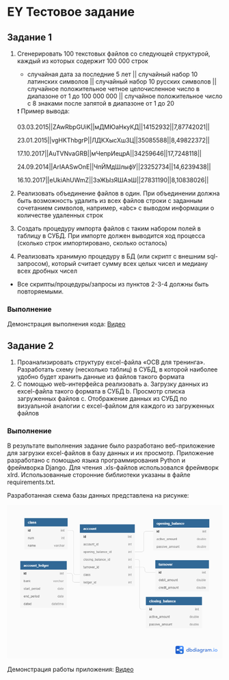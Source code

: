 # EY Тестовое задание

## Задание 1

1. Сгенерировать 100 текстовых файлов со следующей структурой, каждый из которых содержит 100 000 строк
    - случайная дата за последние 5 лет || случайный набор 10 латинских символов ||
    случайный набор 10 русских символов || случайное положительное четное
    целочисленное число в диапазоне от 1 до 100 000 000 || случайное положительное
    число с 8 знаками после запятой в диапазоне от 1 до 20
    
    <aside>
    ❗ Пример вывода:
    
    03.03.2015||ZAwRbpGUiK||мДМЮаНкуКД||14152932||7,87742021||
    
    23.01.2015||vgHKThbgrP||ЛДКХысХшЗЦ||35085588||8,49822372||
    
    17.10.2017||AuTVNvaGRB||мЧепрИецрА||34259646||17,7248118||
    
    24.09.2014||ArIAASwOnE||ЧпЙМдШлыфУ||23252734||14,6239438||
    
    16.10.2017||eUkiAhUWmZ||ЗэЖЫзЯШАэШ||27831190||8,10838026||
    
    </aside>
    
2. Реализовать объединение файлов в один. При объединении должна быть возможность
удалить из всех файлов строки с заданным сочетанием символов, например, «abc» с выводом информации о количестве удаленных строк
3. Создать процедуру импорта файлов с таким набором полей в таблицу в СУБД. При импорте должен выводится ход процесса (сколько строк импортировано, сколько осталось)
4. Реализовать хранимую процедуру в БД (или скрипт с внешним sql-запросом), который считает сумму всех целых чисел и медиану всех дробных чисел 
- Все скрипты/процедуры/запросы из пунктов 2-3-4 должны быть повторяемыми.

### Выполнение

Демонстрация выполнения кода: [Видео](ey_task.png)


## Задание 2

1. Проанализировать структуру excel-файла «ОСВ для тренинга». Разработать схему (несколько таблиц) в СУБД, в которой наиболее удобно будет хранить данные из файлов такого формата
2. С помощью web-интерфейса реализовать
	a. Загрузку данных из excel-файла такого формата в СУБД
	b. Просмотр списка загруженных файлов
	c. Отображение данных из СУБД по визуальной аналогии с exсel-файлом для каждого из загруженных файлов

### Выполнение

В результате выполнения задание было разработано веб-приложение для загрузки excel-файлов в базу данных и их просмотр.
Приложение разработано с помощью языка программирования Python и фреймворка Django. Для чтения .xls-файлов использовался фреймворк xlrd.
Использованные сторонние библиотеки указаны в файле requirements.txt.

Разработанная схема базы данных представлена на рисунке:

<p align="center"><img src="ey_task.png" width="600"></p>

Демонстрация работы приложения: [Видео](ey_task.png)
